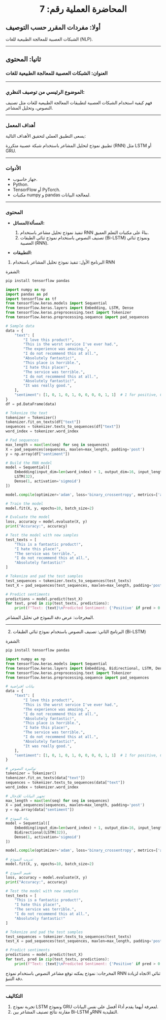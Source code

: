 <h1 style="text-align: center;">المحاضرة العملية رقم: 7</h1>

## أولا: مفردات المقرر حسب التوصيف

الشبكات العصبية للمعالجة الطبيعية للغات (NLP).

______________________________________________________________________

## ثانيا: المحتوى

### العنوان: الشبكات العصبية للمعالجة الطبيعية للغات

______________________________________________________________________

### الموضوع الرئيسي من توصيف النظري:

فهم كيفية استخدام الشبكات العصبية لتطبيقات المعالجة الطبيعية للغات مثل تصنيف النصوص، وتحليل المشاعر.

______________________________________________________________________

### أهداف المعمل

يسعى التطبيق العملي لتحقيق الأهداف التالية:

تطبيق نموذج لتحليل المشاعر باستخدام شبكة عصبية متكررة (RNN) مثل LSTM أو GRU.

______________________________________________________________________

### الأدوات

- جهاز حاسوب.
- Python.
- TensorFlow أو PyTorch.
- مكتبات numpy و pandas لمعالجة البيانات.

______________________________________________________________________

### المحتوى

- **المسألة/المسائل:**

  1. تنفيذ نموذج تحليل مشاعر باستخدام RNN بناءً على مكتبات التعلم العميق.
  1. تصنيف النصوص باستخدام نموذج ثنائي الطبقات (Bi-LSTM) ونموذج ثنائي العصبية (RNN).

- **التطبيقات:**

1. البرنامج الأول: تنفيذ نموذج تحليل المشاعر باستخدام RNN

الشفرة:

```bash
pip install tensorflow pandas
```

```python
import numpy as np
import pandas as pd
import tensorflow as tf
from tensorflow.keras.models import Sequential
from tensorflow.keras.layers import Embedding, LSTM, Dense
from tensorflow.keras.preprocessing.text import Tokenizer
from tensorflow.keras.preprocessing.sequence import pad_sequences

# Sample data
data = {
    "text": [
        "I love this product!",
        "This is the worst service I've ever had.",
        "The experience was amazing.",
        "I do not recommend this at all.",
        "Absolutely fantastic!",
        "This place is horrible.",
        "I hate this place!",
        "The service was terrible.",
        "I do not recommend this at all.",
        "Absolutely fantastic!",
        "It was really good.",
    ],
    "sentiment": [1, 0, 1, 0, 1, 0, 0, 0, 0, 1, 1]  # 1 for positive, 0 for negative
}
df = pd.DataFrame(data)

# Tokenize the text
tokenizer = Tokenizer()
tokenizer.fit_on_texts(df["text"])
sequences = tokenizer.texts_to_sequences(df["text"])
word_index = tokenizer.word_index

# Pad sequences
max_length = max(len(seq) for seq in sequences)
X = pad_sequences(sequences, maxlen=max_length, padding='post')
y = np.array(df["sentiment"])

# Build the RNN model
model = Sequential([
    Embedding(input_dim=len(word_index) + 1, output_dim=16, input_length=max_length),
    LSTM(32),
    Dense(1, activation='sigmoid')
])

model.compile(optimizer='adam', loss='binary_crossentropy', metrics=['accuracy'])

# Train the model
model.fit(X, y, epochs=10, batch_size=2)

# Evaluate the model
loss, accuracy = model.evaluate(X, y)
print("Accuracy:", accuracy)

# Test the model with new samples
test_texts = [
    "This is a fantastic product!",
    "I hate this place!",
    "The service was terrible.",
    "I do not recommend this at all.",
    "Absolutely fantastic!"
]

# Tokenize and pad the test samples
test_sequences = tokenizer.texts_to_sequences(test_texts)
test_X = pad_sequences(test_sequences, maxlen=max_length, padding='post')

# Predict sentiments
predictions = model.predict(test_X)
for text, pred in zip(test_texts, predictions):
    print(f"Text: {text}\nPredicted Sentiment: {'Positive' if pred > 0.5 else 'Negative'}\n")
```

المخرجات: عرض دقة النموذج في تحليل المشاعر.

______________________________________________________________________

2. البرنامج الثاني: تصنيف النصوص باستخدام نموذج ثنائي الطبقات (Bi-LSTM)

الشفرة:

```bash
pip install tensorflow pandas
```

```python
import numpy as np
from tensorflow.keras.models import Sequential
from tensorflow.keras.layers import Embedding, Bidirectional, LSTM, Dense
from tensorflow.keras.preprocessing.text import Tokenizer
from tensorflow.keras.preprocessing.sequence import pad_sequences

# بيانات افتراضية
data = {
    "text": [
        "I love this product!",
        "This is the worst service I've ever had.",
        "The experience was amazing.",
        "I do not recommend this at all.",
        "Absolutely fantastic!",
        "This place is horrible.",
        "I hate this place!",
        "The service was terrible.",
        "I do not recommend this at all.",
        "Absolutely fantastic!",
        "It was really good.",
    ],
    "sentiment": [1, 0, 1, 0, 1, 0, 0, 0, 0, 1, 1]  # 1 for positive, 0 for negative
}

# توكنيزة النصوص
tokenizer = Tokenizer()
tokenizer.fit_on_texts(data["text"])
sequences = tokenizer.texts_to_sequences(data["text"])
word_index = tokenizer.word_index

# تجهيز البيانات للإدخال
max_length = max(len(seq) for seq in sequences)
X = pad_sequences(sequences, maxlen=max_length, padding='post')
y = np.array(data["sentiment"])

# بناء النموذج
model = Sequential([
    Embedding(input_dim=len(word_index) + 1, output_dim=16, input_length=max_length),
    Bidirectional(LSTM(32)),
    Dense(1, activation='sigmoid')
])

model.compile(optimizer='adam', loss='binary_crossentropy', metrics=['accuracy'])

# تدريب النموذج
model.fit(X, y, epochs=10, batch_size=2)

# تقييم النموذج
loss, accuracy = model.evaluate(X, y)
print("Accuracy:", accuracy)

# Test the model with new samples
test_texts = [
    "This is a fantastic product!",
    "I hate this place!",
    "The service was terrible.",
    "I do not recommend this at all.",
    "Absolutely fantastic!"
]

# Tokenize and pad the test samples
test_sequences = tokenizer.texts_to_sequences(test_texts)
test_X = pad_sequences(test_sequences, maxlen=max_length, padding='post')

# Predict sentiments
predictions = model.predict(test_X)
for text, pred in zip(test_texts, predictions):
    print(f"Text: {text}\nPredicted Sentiment: {'Positive' if pred > 0.5 else 'Negative'}\n")

```

المخرجات: نموذج يمكنه توقع مشاعر النصوص باستخدام نموذج RNN ثنائي الاتجاه لزيادة دقة التنبؤ.

______________________________________________________________________

### التكاليف

1. تجربة نموذج LSTM ونموذج GRU لمعرفة أيهما يقدم أداءً أفضل على نفس البيانات.
1. مقارنة نتائج تصنيف المشاعر بين Bi-LSTM وRNN التقليدية.
